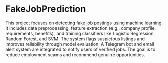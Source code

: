 # FakeJobPrediction
This project focuses on detecting fake job postings using machine learning. It includes data preprocessing, feature extraction (e.g., company profile, requirements, benefits), and training classifiers like Logistic Regression, Random Forest, and SVM. The system flags suspicious listings and improves reliability through model evaluation. A Telegram bot and email alert system are integrated to notify users of verified jobs. The goal is to reduce employment scams and recommend genuine opportunities.
